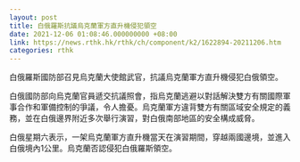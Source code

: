 ```yaml
---
layout: post
title: 白俄羅斯抗議烏克蘭軍方直升機侵犯領空
date: 2021-12-06 01:08:46.000000000 +08:00
link: https://news.rthk.hk/rthk/ch/component/k2/1622894-20211206.htm
categories: rthk
---
```


白俄羅斯國防部召見烏克蘭大使館武官，抗議烏克蘭軍方直升機侵犯白俄領空。

白俄國防部向烏克蘭官員遞交抗議照會，指烏克蘭逃避以對話解決雙方有關國際軍事合作和軍備控制的爭議，令人擔憂。烏克蘭軍方違背雙方有關區域安全規定的義務，並在白俄邊界附近多次舉行演習，對白俄南部地區的安全構成威脅。

白俄星期六表示，一架烏克蘭軍方直升機當天在演習期間，穿越兩國邊境，並進入白俄境內1公里。烏克蘭否認侵犯白俄羅斯領空。

